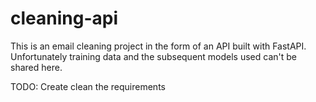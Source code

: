 # cleaning-api

This is an email cleaning project in the form of an API built with FastAPI. Unfortunately training data and the subsequent models used can't be shared here.

TODO: Create clean the requirements
